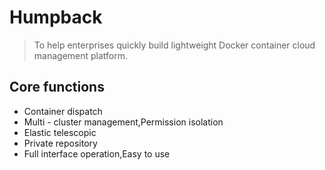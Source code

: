 # Humpback

> To help enterprises quickly build lightweight Docker container cloud management platform.

## Core functions

* Container dispatch
* Multi - cluster management,Permission isolation
* Elastic telescopic
* Private repository
* Full interface operation,Easy to use

